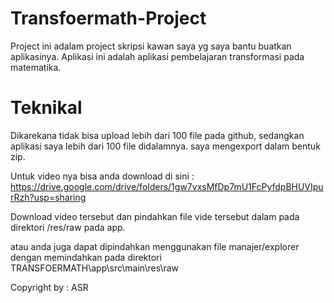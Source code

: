 # Transfoermath-Project

Project ini adalam project skripsi kawan saya yg saya bantu buatkan aplikasinya.
Aplikasi ini adalah aplikasi pembelajaran transformasi pada matematika.

# Teknikal

Dikarekana tidak bisa upload lebih dari 100 file pada github, sedangkan aplikasi saya lebih dari 100 file didalamnya. saya mengexport dalam bentuk zip.

Untuk video nya bisa anda download di sini :
https://drive.google.com/drive/folders/1gw7vxsMfDp7mU1FcPyfdpBHUVIpurRzh?usp=sharing

Download video tersebut dan pindahkan file vide tersebut dalam pada direktori /res/raw pada app.

atau anda juga dapat dipindahkan menggunakan file manajer/explorer dengan memindahkan pada direktori
TRANSFOERMATH\app\src\main\res\raw

Copyright by : ASR
